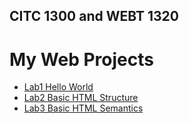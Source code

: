 ## CITC 1300 and WEBT 1320
<h1> My Web Projects </h1>

<ul>
<li><a href="Lab 1/index.html" target="_blank">Lab1 Hello World</a></li>
<li><a href="Lab 2/index.html" target="_blank">Lab2 Basic HTML Structure</a></li>
<li><a href="lab3/index.html" target="_blank">Lab3 Basic HTML Semantics </a></li>
<ul>



